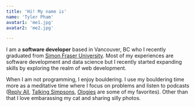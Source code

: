 ```yaml
---
title: 'Hi! My name is'
name: 'Tyler Pham'
avatar1: 'me1.jpg'
avatar2: 'me2.jpg'

---
```


I am a **software developer** based in Vancouver, BC who  I recently graduated from [Simon Fraser University](https://www.sfu.ca/). Most of my experiences are software development and data science but I recently started expanding skills by exploring the realm of web development.

When I am not programming, I enjoy bouldering. I use my bouldering time more as a meditative time where I focus on problems and listen to podcasts ([Reply All](https://gimletmedia.com/shows/reply-all), [Talking Simpsons](https://talkingsimpsons.libsyn.com/), [Ologies](https://www.alieward.com/ologies) are some of my favorites). Other than that I love embarassing my cat and sharing silly photos.



